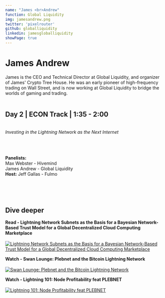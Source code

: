 ```yaml
---
name: "James <br>Andrew"
function: Global Liquidity
img: jamesandrew.png
twitter: 'pixelrouter'
github: globalliquidity
linkedin: jamesgloballiquidity
showPage: true
---
```


# James Andrew
 
James is the CEO and Technical Director at Global Liquidity, and organizer of James' Crypto Tree House. He was an early pioneer of high-frequency trading on Wall Street, and is now working at Global Liquidity to bridge the worlds of gaming and trading.
<br><br>

## Day 2 | ECON Track | 1:35 - 2:00
<br>
<i>Investing in the Lightning Network as the Next Internet</i><br><br>
<br><br>

<b>Panelists:</b><br>
Max Webster - Hivemind<br>
James Andrew - Global Liquidity<br>
<b>Host:</b> Jeff Gallas - Fulmo <br><br>

<br><br>

## Dive deeper


<div class="grid grid-cols-1 md:grid-cols-2 gap-5">
<div class="p-3 my-2">

**Read - Lightning Network Subnets as the Basis for a Bayesian Network-Based Trust Model for a Global Decentralized Cloud Computing Marketplace** <br><br>
[ ![Lightning Network Subnets as the Basis for a Bayesian Network-Based Trust Model for a Global Decentralized Cloud Computing Marketplace](/2021/content/james_pleb.png)](https://james-global-liquidity.medium.com/ddf15d8d1f6f/)
</div>

<div class="p-3 my-2">

**Watch - Swan Lounge: Plebnet and the Bitcoin Lightning Network** <br><br>
[ ![Swan Lounge: Plebnet and the Bitcoin Lightning Network](/2021/content/james_swan.png)](https://www.youtube.com/watch?v=eHwZVZLAOl0/)
</div>

<div class="p-3 my-2">

**Watch - Lightning 101: Node Profitability feat PLEBNET** <br><br>
[ ![Lightning 101: Node Profitability feat PLEBNET](/2021/content/andrew_profit.png)](https://www.youtube.com/watch?v=LRZy-VtCPe4/)
</div>

</div>

<br>


